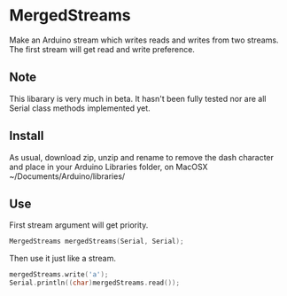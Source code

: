 # MergedStreams

Make an Arduino stream which writes reads and writes from two streams. The first stream will get read and write preference.

## Note
This libarary is very much in beta. It hasn't been fully tested nor are all Serial class methods implemented yet.

## Install
As usual, download zip, unzip and rename to remove the dash character and place in your Arduino Libraries folder, on MacOSX ~/Documents/Arduino/libraries/

## Use
First stream argument will get priority.
```cpp
MergedStreams mergedStreams(Serial, Serial);
```

Then use it just like a stream.
```cpp
mergedStreams.write('a');
Serial.println((char)mergedStreams.read());
```
